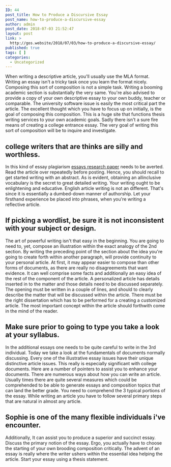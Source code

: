 ```yaml
---
ID: 44
post_title: How to Produce a Discursive Essay
post_name: how-to-produce-a-discursive-essay
author: admin
post_date: 2018-07-03 21:52:47
layout: post
link: >
  http://gos.website/2018/07/03/how-to-produce-a-discursive-essay/
published: true
tags: [ ]
categories:
  - Uncategorized
---
```

<p>When writing a descriptive article, you'll usually use the MLA format. Writing an essay isn't a tricky task once you learn the format nicely. Composing this sort of composition is not a simple task. Writing a booming academic section is substantially the very same. You're also advised to provide a copy of your own descriptive essay to your own buddy, teacher or comparable.<!--more--> The university software issue is easily the most critical part the article. The excellent thought which you have to focus up on initially, is the goal of composing this composition. This is a huge site that functions thesis writing services to your own academic goals. Sadly there isn't a sure fire means of creating a college entrance essay. The very goal of writing this sort of composition will be to inquire and investigate.  <h2>college writers that are thinks are silly and worthless.</h2></p><p>In this kind of essay plagiarism <a href="https://rush-essays.com/">essays research paper</a> needs to be averted. Read the article over repeatedly before posting. Hence, you should recall to get started writing with an abstract. As is evident, obtaining an allinclusive vocabulary is the secret to great detailed writing. Your writing ought to be enlightening and educative. English article writing is not an different. That's since it is essentially a dumbed-down manner of authorship. Let your firsthand experience be placed into phrases, when you're writing a reflective article.    <h2>If picking a wordlist, be sure it is not inconsistent with your subject or design.</h2></p><p>The art of powerful writing isn't that easy in the beginning. You are going to need to, yet, compose an illustration within the exact analogy of the 2nd section. By writing the preceding point of the section about the idea you're going to create forth within another paragraph, will provide continuity to your personal article. At first, it may appear easier to compose than other forms of documents, as there are really no disagreements that want evidence. It can well comprise some facts and additionally an easy idea of the rest of the component of the article. A personalized article has details inserted in to the matter and those details need to be discussed separately. The opening must be written in a couple of lines, and should to clearly describe the matter that will be discussed within the article. There must be the right dissertation which has to be performed for a creating a customized article. The most important concept within the article should forthwith come in the mind of the reader.  <h2>Make sure prior to going to type you take a look at your syllabus.</h2></p><p>In the additional essays one needs to be quite careful to write in the 3rd individual. Today we take a look at the fundamentals of documents normally discussing. Every one of the illustrative essay issues have their unique distinctive article issues. This really is especially significant with college documents. Here are a number of pointers to assist you to enhance your documents. There are numerous ways about how you can write an article. Usually times there are quite several measures which could be comprehended to be able to generate essays and composition topics that can land the better grade. You need to comprehend the 3 typical portions of the essay. While writing an article you have to follow several primary steps that are natural in almost any article.  <h2>Sophie is one of the many flexible individuals i've encounter.</h2></p><p>Additionally, It can assist you to produce a superior and succinct essay. Discuss the primary notion of the essay. Ergo, you actually have to choose the starting of your own brooding composition critically. The advent of an essay is really where the writer ushers within the essential idea helping the article. Start your essay using a thesis statement. 
</p>